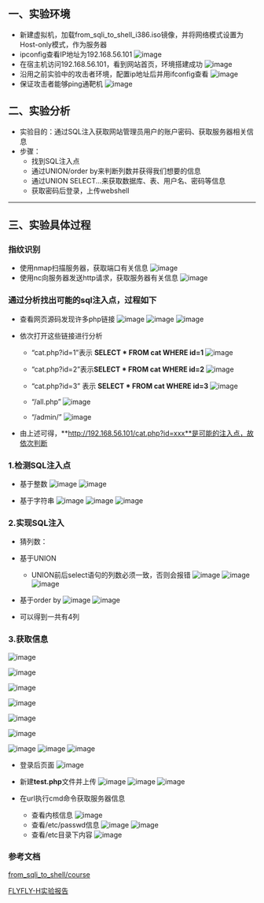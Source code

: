 ## 一、实验环境
- 新建虚拟机，加载from_sqli_to_shell_i386.iso镜像，并将网络模式设置为Host-only模式，作为服务器
- ipconfig查看IP地址为192.168.56.101
![image](images/01.png)
- 在宿主机访问192.168.56.101，看到网站首页，环境搭建成功
![image](images/环境搭建成功.png)
- 沿用之前实验中的攻击者环境，配置ip地址后并用ifconfig查看
![image](images/attacker.png)
- 保证攻击者能够ping通靶机
![image](images/攻击者ping靶机.png)


## 二、实验分析
- 实验目的：通过SQL注入获取网站管理员用户的账户密码、获取服务器相关信息
- 步骤：
     - 找到SQL注入点
     - 通过UNION/order by来判断列数并获得我们想要的信息
     - 通过UNION SELECT...来获取数据库、表、用户名、密码等信息
     - 获取密码后登录，上传webshell
---


## 三、实验具体过程
### 指纹识别
- 使用nmap扫描服务器，获取端口有关信息
![image](images/nmap.png)
- 使用nc向服务器发送http请求，获取服务器有关信息
![image](images/nc.png)


### 通过分析找出可能的sql注入点，过程如下
- 查看网页源码发现许多php链接 
![image](images/查看服务器源码.png)
![image](images/php链接.png)
![image](images/php链接1.png)
- 依次打开这些链接进行分析
    - “cat.php?id=1”表示 **SELECT * FROM cat WHERE id=1**
     ![image](images/id为1.png)

    - “cat.php?id=2”表示**SELECT * FROM cat WHERE id=2**
    ![image](images/id为2.png)
    - “cat.php?id=3”  表示 **SELECT * FROM cat WHERE id=3**
 ![image](images/id为3.png)
    - “/all.php”
 ![image](images/all.png)
  - “/admin/”
 ![image](images/admin.png)

- 由上述可得，**http://192.168.56.101/cat.php?id=xxx**是可能的注入点，故依次判断
### 1.检测SQL注入点
- 基于整数
![image](images/基于整数01.png)
![image](images/基于整数02.png)


- 基于字符串
![image](images/加上单引号.png)
![image](images/加上双引号.png)
![image](images/加上注释.png)

### 2.实现SQL注入
- 猜列数：
- 基于UNION
  - UNION前后select语句的列数必须一致，否则会报错
![image](images/union1.png)
![image](images/union2.png)
![image](images/union3.png)


- 基于order by
![image](images/orderby2.png)
![image](images/orderby1.png)


- 可以得到一共有4列
### 3.获取信息
![image](images/version.png)

![image](images/database.png)

![image](images/current_user.png)

![image](images/tables.png)

![image](images/column_name.png)

![image](images/对应关系.png)

![image](images/找到用户表.png)
![image](images/获得用户名和密码.png)
![image](images/解密.png)

- 登录后页面
![image](images/登录后.png)

- 新建**test.php**文件并上传
![image](images/test文件.png)
![image](images/无法上传php.png)
![image](images/php3可以上传.png)

- 在url执行cmd命令获取服务器信息
    - 查看内核信息
![image](images/查看内核.png)
    - 查看/etc/passwd信息
![image](images/查看etc01.png)
![image](images/查看etc02.png)
    - 查看/etc目录下内容
![image](images/查看etc03.png)


### 参考文档
[from_sqli_to_shell/course](https://pentesterlab.com/exercises/from_sqli_to_shell/course)

[FLYFLY-H实验报告](https://github.com/CUCCS/2018-NS-Public-FLYFLY-H/blob/nsch0x07/From%20SQL%20Injection%20To%20Shell.md)